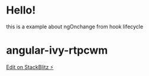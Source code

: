 # Hello!
this is a example about ngOnchange from hook lifecycle

# angular-ivy-rtpcwm

[Edit on StackBlitz ⚡️](https://stackblitz.com/edit/angular-ivy-rtpcwm)

